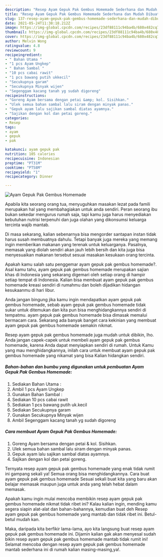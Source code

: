 ```yaml
---
description: "Resep Ayam Gepuk Pak Gembus Homemade Sederhana dan Mudah Dibuat"
title: "Resep Ayam Gepuk Pak Gembus Homemade Sederhana dan Mudah Dibuat"
slug: 137-resep-ayam-gepuk-pak-gembus-homemade-sederhana-dan-mudah-dibuat
date: 2021-05-24T11:38:18.212Z
image: https://img-global.cpcdn.com/recipes/23df88111c94ba4b/680x482cq70/ayam-gepuk-pak-gembus-homemade-foto-resep-utama.jpg
thumbnail: https://img-global.cpcdn.com/recipes/23df88111c94ba4b/680x482cq70/ayam-gepuk-pak-gembus-homemade-foto-resep-utama.jpg
cover: https://img-global.cpcdn.com/recipes/23df88111c94ba4b/680x482cq70/ayam-gepuk-pak-gembus-homemade-foto-resep-utama.jpg
author: Melvin Wong
ratingvalue: 4.8
reviewcount: 9
recipeingredient:
- " Bahan Utama "
- "1 pcs Ayam Ungkep"
- " Bahan Sambal "
- "10 pcs cabai rawit"
- "1 pcs bawang putih ukkecil"
- "Secukupnya garam"
- "Secukupnya Minyak wijen"
- "Segenggam kacang tanah yg sudah digoreng"
recipeinstructions:
- "Goreng Ayam bersama dengan petai &amp; kol. Sisihkan."
- "Ulek semua bahan sambal lalu siram dengan minyak panas."
- "Gepuk ayam lalu sajikan sambal diatas ayamnya."
- "Sajikan dengan kol dan petai goreng."
categories:
- Resep
tags:
- ayam
- gepuk
- pak

katakunci: ayam gepuk pak 
nutrition: 105 calories
recipecuisine: Indonesian
preptime: "PT31M"
cooktime: "PT58M"
recipeyield: "1"
recipecategory: Dinner

---
```



![Ayam Gepuk Pak Gembus Homemade](https://img-global.cpcdn.com/recipes/23df88111c94ba4b/680x482cq70/ayam-gepuk-pak-gembus-homemade-foto-resep-utama.jpg)

Apabila kita seorang orang tua, menyuguhkan masakan lezat pada famili merupakan hal yang membahagiakan untuk anda sendiri. Peran seorang ibu bukan sekedar mengurus rumah saja, tapi kamu juga harus menyediakan kebutuhan nutrisi terpenuhi dan juga olahan yang dikonsumsi keluarga tercinta wajib mantab.

Di masa  sekarang, kalian sebenarnya bisa mengorder santapan instan tidak harus susah membuatnya dahulu. Tetapi banyak juga mereka yang memang ingin memberikan makanan yang terenak untuk keluarganya. Pasalnya, memasak yang diolah sendiri akan jauh lebih bersih dan kita juga bisa menyesuaikan makanan tersebut sesuai masakan kesukaan orang tercinta. 



Apakah kamu salah satu penggemar ayam gepuk pak gembus homemade?. Asal kamu tahu, ayam gepuk pak gembus homemade merupakan sajian khas di Indonesia yang sekarang digemari oleh setiap orang di hampir setiap tempat di Indonesia. Kalian bisa membuat ayam gepuk pak gembus homemade kreasi sendiri di rumahmu dan boleh dijadikan hidangan kesukaanmu di hari libur.

Anda jangan bingung jika kamu ingin mendapatkan ayam gepuk pak gembus homemade, sebab ayam gepuk pak gembus homemade tidak sukar untuk ditemukan dan kita pun bisa menghidangkannya sendiri di tempatmu. ayam gepuk pak gembus homemade bisa dimasak memalui bermacam cara. Sekarang ada banyak banget cara kekinian yang membuat ayam gepuk pak gembus homemade semakin nikmat.

Resep ayam gepuk pak gembus homemade juga mudah untuk dibikin, lho. Anda jangan capek-capek untuk membeli ayam gepuk pak gembus homemade, karena Anda dapat menyiapkan sendiri di rumah. Untuk Kamu yang mau menghidangkannya, inilah cara untuk membuat ayam gepuk pak gembus homemade yang nikamat yang bisa Kalian hidangkan sendiri.

<!--inarticleads1-->

##### Bahan-bahan dan bumbu yang digunakan untuk pembuatan Ayam Gepuk Pak Gembus Homemade:

1. Sediakan  Bahan Utama :
1. Ambil 1 pcs Ayam Ungkep
1. Gunakan  Bahan Sambal :
1. Sediakan 10 pcs cabai rawit
1. Sediakan 1 pcs bawang putih uk.kecil
1. Sediakan Secukupnya garam
1. Gunakan Secukupnya Minyak wijen
1. Ambil Segenggam kacang tanah yg sudah digoreng




<!--inarticleads2-->

##### Cara membuat Ayam Gepuk Pak Gembus Homemade:

1. Goreng Ayam bersama dengan petai &amp; kol. Sisihkan.
1. Ulek semua bahan sambal lalu siram dengan minyak panas.
1. Gepuk ayam lalu sajikan sambal diatas ayamnya.
1. Sajikan dengan kol dan petai goreng.




Ternyata resep ayam gepuk pak gembus homemade yang enak tidak rumit ini gampang sekali ya! Semua orang bisa menghidangkannya. Cara buat ayam gepuk pak gembus homemade Sesuai sekali buat kita yang baru akan belajar memasak maupun juga untuk anda yang telah hebat dalam memasak.

Apakah kamu ingin mulai mencoba membikin resep ayam gepuk pak gembus homemade nikmat tidak ribet ini? Kalau kalian ingin, mending kamu segera siapin alat-alat dan bahan-bahannya, kemudian buat deh Resep ayam gepuk pak gembus homemade yang mantab dan tidak ribet ini. Betul-betul mudah kan. 

Maka, daripada kita berfikir lama-lama, ayo kita langsung buat resep ayam gepuk pak gembus homemade ini. Dijamin kalian gak akan menyesal sudah bikin resep ayam gepuk pak gembus homemade mantab tidak rumit ini! Selamat mencoba dengan resep ayam gepuk pak gembus homemade mantab sederhana ini di rumah kalian masing-masing,ya!.

